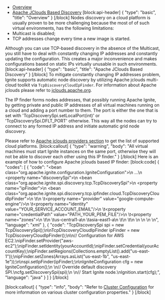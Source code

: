 * [Overview](#overview)
* [Apache JClouds Based Discovery](#apache-jclouds-based-discovery)
[block:api-header]
{
  "type": "basic",
  "title": "Overview"
}
[/block]
Nodes discovery on a cloud platform is usually proven to be more challenging because the most of of such virtual environments, has the following limitations:
* Multicast is disabled;
* TCP addresses change every time a new image is started.

Although you can use TCP-based discovery in the absence of the Multicast, you still have to deal with constantly changing IP addresses and constantly updating the configuration. This creates a major inconvenience and makes configurations based on static IPs virtually unusable in such environments.
[block:api-header]
{
  "type": "basic",
  "title": "Apache JClouds Based Discovery"
}
[/block]
To mitigate constantly changing IP addresses problem, Ignite supports automatic node discovery by utilizing Apache jclouds multi-cloud toolkit via `TcpDiscoveryCloudIpFinder`. 
For information about Apache jclouds please refer to [jclouds.apache.org](https://jclouds.apache.org).

The IP finder forms nodes addresses, that possibly running Apache Ignite, by getting private and public IP addresses of all virtual machines running on a cloud and adding a port number to them. The port is either the one that is set with 'TcpDiscoverySpi.setLocalPort(int)' or 'TcpDiscoverySpi.DFLT_PORT' otherwise.
This way all the nodes can try to connect to any formed IP address and initiate automatic grid node discovery.

Please refer to [Apache jclouds providers section](https://jclouds.apache.org/reference/providers/#compute) to get the list of supported cloud platforms.
[block:callout]
{
  "type": "warning",
  "body": "All virtual machines must start Ignite instances on the same port, otherwise they will not be able to discover each other using this IP finder."
}
[/block]
Here is an example of how to configure Apache jclouds based IP finder:
[block:code]
{
  "codes": [
    {
      "code": "<bean class=\"org.apache.ignite.configuration.IgniteConfiguration\">\n  ...\n  <property name=\"discoverySpi\">\n    <bean class=\"org.apache.ignite.spi.discovery.tcp.TcpDiscoverySpi\">\n      <property name=\"ipFinder\">\n        <bean class=\"org.apache.ignite.spi.discovery.tcp.ipfinder.cloud.TcpDiscoveryCloudIpFinder\">\n        \t<!-- Configuration for Google Compute Engine. -->\n        \t<property name=\"provider\" value=\"google-compute-engine\"/>\n        \t<property name=\"identity\" value=\"YOUR_SERVICE_ACCOUNT_EMAIL\"/>\n        \t<property name=\"credentialPath\" value=\"PATH_YOUR_PEM_FILE\"/>\n        \t<property name=\"zones\">\n          \t<list>\n            \t<value>us-central1-a</value>\n            \t<value>asia-east1-a</value>\n          \t</list>\n        \t</property>\n        </bean>\n      </property>\n    </bean>\n  </property>\n</bean>",
      "language": "xml"
    },
    {
      "code": "TcpDiscoverySpi spi = new TcpDiscoverySpi();\n\nTcpDiscoveryCloudIpFinder ipFinder = new TcpDiscoveryCloudIpFinder();\n\n// Configuration for AWS EC2.\nipFinder.setProvider(\"aws-ec2\");\nipFinder.setIdentity(yourAccountId);\nipFinder.setCredential(yourAccountKey);\nipFinder.setRegions(Collections.<String>emptyList().add(\"us-east-1\"));\nipFinder.setZones(Arrays.asList(\"us-east-1b\", \"us-east-1e\"));\n\nspi.setIpFinder(ipFinder);\n\nIgniteConfiguration cfg = new IgniteConfiguration();\n \n// Override default discovery SPI.\ncfg.setDiscoverySpi(spi);\n \n// Start Ignite node.\nIgnition.start(cfg);",
      "language": "java"
    }
  ]
}
[/block]

[block:callout]
{
  "type": "info",
  "body": "Refer to [Cluster Configuration](doc:cluster-config) for more information on various cluster configuration properties."
}
[/block]